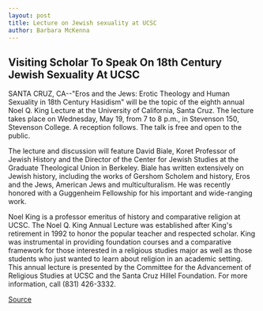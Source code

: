 ```yaml
---
layout: post
title: Lecture on Jewish sexuality at UCSC
author: Barbara McKenna
---
```


## Visiting Scholar To Speak On 18th Century Jewish Sexuality At UCSC

SANTA CRUZ, CA--"Eros and the Jews: Erotic Theology and Human Sexuality in 18th Century Hasidism" will be the topic of the eighth annual Noel Q. King Lecture at the University of California, Santa Cruz. The lecture takes place on Wednesday, May 19, from 7 to 8 p.m., in Stevenson 150, Stevenson College. A reception follows. The talk is free and open to the public.

The lecture and discussion will feature David Biale, Koret Professor of Jewish History and the Director of the Center for Jewish Studies at the Graduate Theological Union in Berkeley. Biale has written extensively on Jewish history, including the works of Gershom Scholem and history, Eros and the Jews, American Jews and multiculturalism. He was recently honored with a Guggenheim Fellowship for his important and wide-ranging work.

Noel King is a professor emeritus of history and comparative religion at UCSC. The Noel Q. King Annual Lecture was established after King's retirement in 1992 to honor the popular teacher and respected scholar. King was instrumental in providing foundation courses and a comparative framework for those interested in a religious studies major as well as those students who just wanted to learn about religion in an academic setting. This annual lecture is presented by the Committee for the Advancement of Religious Studies at UCSC and the Santa Cruz Hillel Foundation. For more information, call (831) 426-3332.

[Source](http://www1.ucsc.edu/news_events/press_releases/archive/98-99/05-99/0599-biale.htm "Permalink to Lecture on Jewish sexuality at UCSC")